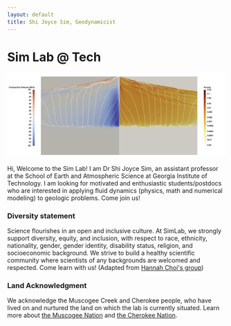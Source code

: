 ```yaml
---
layout: default
title: Shi Joyce Sim, Geodynamicist
---
```


# Sim Lab @ Tech 
[//]: # (你好， 我是沈詩！) 


<img src="/image/U2K7.png " alt="Porosity waves from Sim et al 2020." title="Porosity waves from Sim et al 2020." width="1000" />

Hi, Welcome to the Sim Lab! I am Dr Shi Joyce Sim, an assistant professor at the School of Earth and Atmospheric Science at Georgia Institute of Technology. I am looking for motivated and enthusiastic students/postdocs who are interested in applying fluid dynamics (physics, math and numerical modeling) to geologic problems. Come join us! 

### Diversity statement
Science flourishes in an open and inclusive culture. At SimLab, we strongly support diversity, equity, and inclusion, with respect to race, ethnicity, nationality, gender, gender identity, disability status, religion, and socioeconomic background. We strive to build a healthy scientific community where scientists of any backgrounds are welcomed and respected. Come learn with us! (Adapted from [Hannah Choi's group](https://hannahchoi.math.gatech.edu/))

### Land Acknowledgment
We acknowledge the Muscogee Creek and Cherokee people, who have lived on and nurtured the land on which the lab is currently situated. Learn more about [the Muscogee Nation](https://www.muscogeenation.com/) and [ the Cherokee Nation](https://cherokee.org/).

